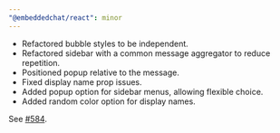 ```yaml
---
"@embeddedchat/react": minor
---
```


- Refactored bubble styles to be independent.
- Refactored sidebar with a common message aggregator to reduce repetition.
- Positioned popup relative to the message.
- Fixed display name prop issues.
- Added popup option for sidebar menus, allowing flexible choice.
- Added random color option for display names.

See [#584](https://github.com/RocketChat/EmbeddedChat/pull/584).
